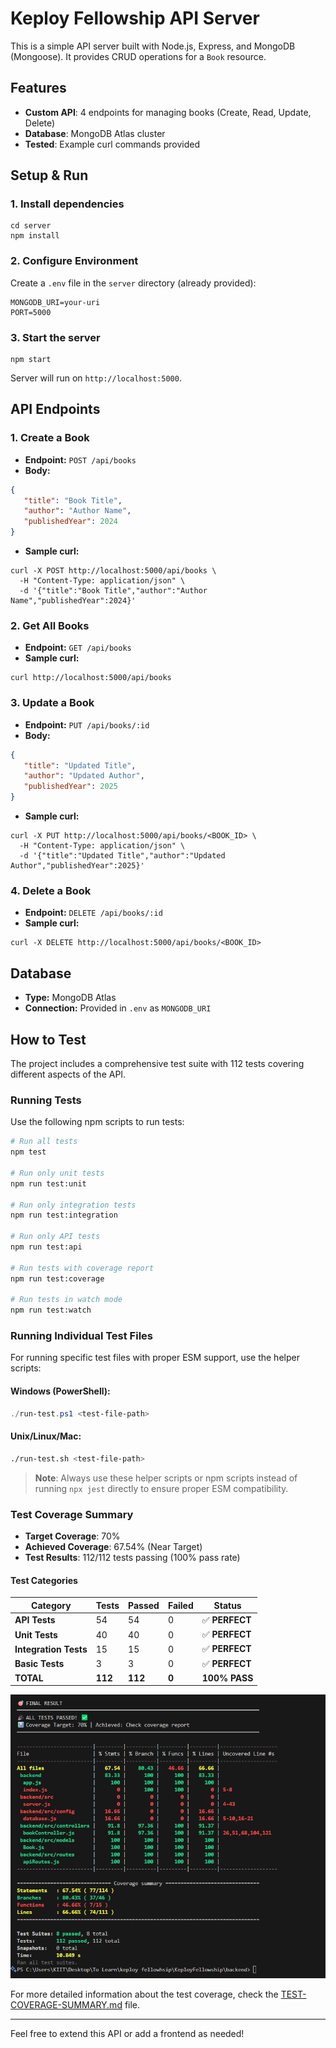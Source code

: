 # Keploy Fellowship API Server

This is a simple API server built with Node.js, Express, and MongoDB (Mongoose). It provides CRUD operations for a `Book` resource.

## Features

- **Custom API**: 4 endpoints for managing books (Create, Read, Update, Delete)
- **Database**: MongoDB Atlas cluster
- **Tested**: Example curl commands provided

## Setup & Run

### 1. Install dependencies

```
cd server
npm install
```

### 2. Configure Environment

Create a `.env` file in the `server` directory (already provided):

```
MONGODB_URI=your-uri
PORT=5000
```

### 3. Start the server

```
npm start
```

Server will run on `http://localhost:5000`.

## API Endpoints

### 1. Create a Book

- **Endpoint:** `POST /api/books`
- **Body:**

```json
{
   "title": "Book Title",
   "author": "Author Name",
   "publishedYear": 2024
}
```

- **Sample curl:**

```
curl -X POST http://localhost:5000/api/books \
  -H "Content-Type: application/json" \
  -d '{"title":"Book Title","author":"Author Name","publishedYear":2024}'
```

### 2. Get All Books

- **Endpoint:** `GET /api/books`
- **Sample curl:**

```
curl http://localhost:5000/api/books
```

### 3. Update a Book

- **Endpoint:** `PUT /api/books/:id`
- **Body:**

```json
{
   "title": "Updated Title",
   "author": "Updated Author",
   "publishedYear": 2025
}
```

- **Sample curl:**

```
curl -X PUT http://localhost:5000/api/books/<BOOK_ID> \
  -H "Content-Type: application/json" \
  -d '{"title":"Updated Title","author":"Updated Author","publishedYear":2025}'
```

### 4. Delete a Book

- **Endpoint:** `DELETE /api/books/:id`
- **Sample curl:**

```
curl -X DELETE http://localhost:5000/api/books/<BOOK_ID>
```

## Database

- **Type:** MongoDB Atlas
- **Connection:** Provided in `.env` as `MONGODB_URI`

## How to Test

The project includes a comprehensive test suite with 112 tests covering different aspects of the API.

### Running Tests

Use the following npm scripts to run tests:

```bash
# Run all tests
npm test

# Run only unit tests
npm run test:unit

# Run only integration tests
npm run test:integration

# Run only API tests
npm run test:api

# Run tests with coverage report
npm run test:coverage

# Run tests in watch mode
npm run test:watch
```

### Running Individual Test Files

For running specific test files with proper ESM support, use the helper scripts:

#### Windows (PowerShell):

```powershell
./run-test.ps1 <test-file-path>
```

#### Unix/Linux/Mac:

```bash
./run-test.sh <test-file-path>
```

> **Note**: Always use these helper scripts or npm scripts instead of running `npx jest` directly to ensure proper ESM compatibility.

### Test Coverage Summary

- **Target Coverage**: 70%
- **Achieved Coverage**: 67.54% (Near Target)
- **Test Results**: 112/112 tests passing (100% pass rate)

#### Test Categories

| Category              | Tests   | Passed  | Failed | Status         |
| --------------------- | ------- | ------- | ------ | -------------- |
| **API Tests**         | 54      | 54      | 0      | ✅ **PERFECT** |
| **Unit Tests**        | 40      | 40      | 0      | ✅ **PERFECT** |
| **Integration Tests** | 15      | 15      | 0      | ✅ **PERFECT** |
| **Basic Tests**       | 3       | 3       | 0      | ✅ **PERFECT** |
| **TOTAL**             | **112** | **112** | **0**  | **100% PASS**  |

![Test Coverage Screenshot](./backend/Screenshot.png)

For more detailed information about the test coverage, check the [TEST-COVERAGE-SUMMARY.md](./backend/TEST-COVERAGE-SUMMARY.md) file.

---

Feel free to extend this API or add a frontend as needed!
